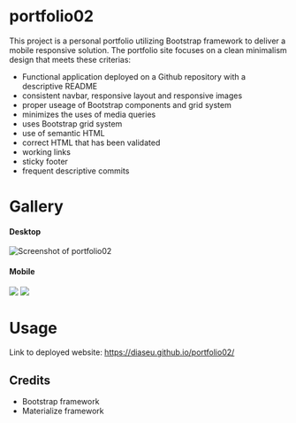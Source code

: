 # portfolio02

This project is a personal portfolio utilizing Bootstrap framework to deliver a mobile responsive solution.  The portfolio site focuses on a clean minimalism design that meets these criterias:
- Functional application deployed on a Github repository with a descriptive README
- consistent navbar, responsive layout and responsive images
- proper useage of Bootstrap components and grid system
- minimizes the uses of media queries
- uses Bootstrap grid system
- use of semantic HTML
- correct HTML that has been validated
- working links
- sticky footer
- frequent descriptive commits

# Gallery 

#### Desktop 
<img src="https://i.imgur.com/6AdOHGt.png" alt="Screenshot of portfolio02" />

#### Mobile
<img src="https://i.imgur.com/r0UA5R5.png"> <img src="https://i.imgur.com/ifshzDG.png">  

# Usage
Link to deployed website: https://diaseu.github.io/portfolio02/
 
## Credits

- Bootstrap framework
- Materialize framework
